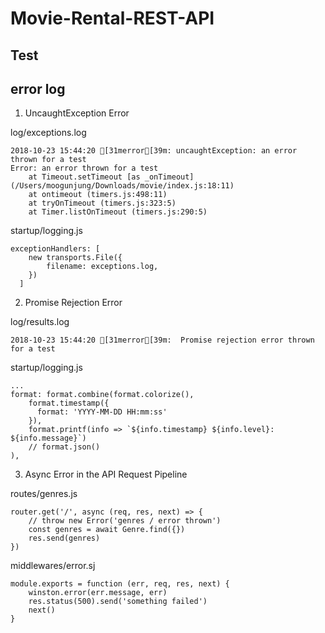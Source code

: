 # Movie-Rental-REST-API

## Test 

## error log
1. UncaughtException Error

log/exceptions.log
```
2018-10-23 15:44:20 [31merror[39m: uncaughtException: an error thrown for a test
Error: an error thrown for a test
    at Timeout.setTimeout [as _onTimeout] (/Users/moogunjung/Downloads/movie/index.js:18:11)
    at ontimeout (timers.js:498:11)
    at tryOnTimeout (timers.js:323:5)
    at Timer.listOnTimeout (timers.js:290:5)
```

startup/logging.js
```
exceptionHandlers: [
    new transports.File({
        filename: exceptions.log,
    })
  ]
```

2. Promise Rejection Error

log/results.log
```
2018-10-23 15:44:20 [31merror[39m:  Promise rejection error thrown for a test
```

startup/logging.js
```
...
format: format.combine(format.colorize(),
    format.timestamp({
      format: 'YYYY-MM-DD HH:mm:ss'
    }),
    format.printf(info => `${info.timestamp} ${info.level}: ${info.message}`)
    // format.json()
),
```

3. Async Error in the API Request Pipeline

routes/genres.js
```
router.get('/', async (req, res, next) => {
    // throw new Error('genres / error thrown')
    const genres = await Genre.find({})
    res.send(genres)
})

```

middlewares/error.sj
```
module.exports = function (err, req, res, next) {
    winston.error(err.message, err)
    res.status(500).send('something failed')
    next()
}
```
